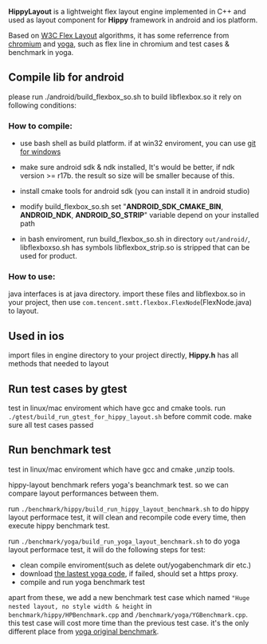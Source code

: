 **HippyLayout** is a lightweight flex layout engine implemented in C++
and used as layout component for **Hippy** framework in android and ios platform.

Based on [W3C Flex Layout](https://www.w3.org/TR/css-flexbox-1/#layout-algorithm) algorithms,
it has some referrence from [chromium](https://www.chromium.org/) and [yoga](https://github.com/facebook/yoga), such as flex line in chromium and test cases & benchmark in yoga.


## Compile lib for android
please run ./android/build_flexbox_so.sh to build libflexbox.so
it rely on following conditions:
### How to compile:

* use bash shell as build platform.
if at win32 enviroment, you can use [git for windows](https://gitforwindows.org/)

* make sure android sdk & ndk installed, It's would be better, if ndk version >= r17b.
the result so size will be smaller because of this.

* install cmake tools for android sdk (you can install it in android studio)

* modify build_flexbox_so.sh
  set "**ANDROID_SDK_CMAKE_BIN**, **ANDROID_NDK**, **ANDROID_SO_STRIP**" variable depend on  your installed path

* in bash enviroment, run build_flexbox_so.sh 
  in directory `out/android/`, libflexboxso.sh has symbols
  libflexbox_strip.so is stripped that can be used for product.
  


### How to use:
java interfaces is at java directory.
import these files and libflexbox.so in your project, 
then use `com.tencent.smtt.flexbox.FlexNode`(FlexNode.java) to layout.


## Used in ios
import files in engine directory to your project directly, **Hippy.h** has all methods that needed to layout


## Run test cases by gtest
test in linux/mac enviroment which have gcc and cmake  tools.
run `./gtest/build_run_gtest_for_hippy_layout.sh` before commit code. make sure all test cases passed

## Run benchmark test
test in linux/mac enviroment which have gcc and cmake ,unzip tools.

hippy-layout benchmark refers yoga's beanchmark test.
so we can compare layout performances between them.

run `./benchmark/hippy/build_run_hippy_layout_benchmark.sh` to do hippy layout performace test, it will 
clean and recompile code every time, then execute hippy benchmark test.

run `./benchmark/yoga/build_run_yoga_layout_benchmark.sh` to do yoga layout performace test, it will do
the following steps for test:
* clean compile enviroment(such as delete out/yogabenchmark dir etc.)
* download [the lastest yoga code](https://codeload.github.com/facebook/yoga/zip/master), if failed, should set a https proxy.
* compile and run yoga benchmark test

apart from these, we add a new benchmark test case which named `"Huge nested layout, no style width & height`
in `benchmark/hippy/HPBenchmark.cpp` and `/benchmark/yoga/YGBenchmark.cpp`. this test case will cost more time 
than the previous test case. it's the only different place from [yoga original benchmark](https://github.com/facebook/yoga/tree/master/benchmark).
